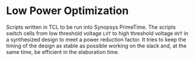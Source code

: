 # Low Power Optimization

Scripts written in TCL to be run into Synopsys PrimeTime.
The scripts switch cells from low threshold voltage `LVT` to high threshold voltage `HVT` in a synthesized design to meet a power reduction factor. It tries to keep the timing of the design as stable as possible working on the slack and, at the same time, be efficient in the elaboration time.
